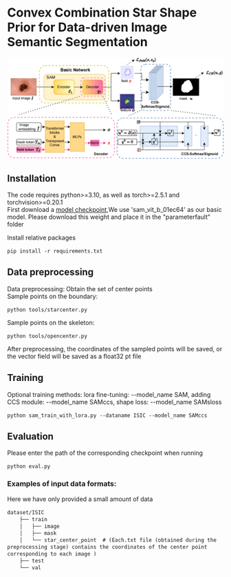 Convex Combination Star Shape Prior for Data-driven Image Semantic Segmentation
======
![](https://github.com/zhaoxinyum/CCS/raw/master/network_sam_ccs.png)
## Installation
The code requires python>=3.10, as well as torch>=2.5.1 and torchvision>=0.20.1  
First download a [model checkpoint](https://dl.fbaipublicfiles.com/segment_anything/sam_vit_b_01ec64.pth),We use 'sam_vit_b_01ec64' as our basic model. Please download this weight and place it in the "parameterfault" folder 

Install relative packages

```plaintext
pip install -r requirements.txt
```

## Data preprocessing
Data preprocessing: Obtain the set of center points  
Sample points on the boundary: 

```plaintext
python tools/starcenter.py
```

Sample points on the skeleton: 

```plaintext
python tools/opencenter.py
```

After preprocessing, the coordinates of the sampled points will be saved, or the vector field will be saved as a float32 pt file
## Training
Optional training methods: lora fine-tuning: --model_name SAM, adding CCS module: --model_name SAMccs, shape loss: --model_name SAMsloss

```plaintext
python sam_train_with_lora.py --dataname ISIC --model_name SAMccs
```

## Evaluation
Please enter the path of the corresponding checkpoint when running

```plaintext
python eval.py
```
### Examples of input data formats:
Here we have only provided a small amount of data
```plaintext
dataset/ISIC
    ├── train
    │   ├── image              
    │   ├── mask               
    │   └── star_center_point  # (Each.txt file (obtained during the preprocessing stage) contains the coordinates of the center point corresponding to each image )
    ├── test                   
    └── val                    
```
